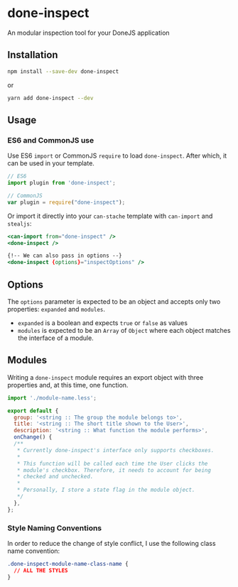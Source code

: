 # done-inspect

<!-- [![Build Status](https://travis-ci.org/donejs/done-inspect.png?branch=master)](https://travis-ci.org/donejs/done-inspect) -->

An modular inspection tool for your DoneJS application

## Installation

```bash
npm install --save-dev done-inspect
```

or 

```bash
yarn add done-inspect --dev
```

## Usage

### ES6 and CommonJS use

Use ES6 `import` or CommonJS `require` to load `done-inspect`. After which,
it can be used in your template.

```js
// ES6
import plugin from 'done-inspect';

// CommonJS
var plugin = require("done-inspect");
```

Or import it directly into your `can-stache` template with `can-import` and `stealjs`:

```mustache
<can-import from="done-inspect" />
<done-inspect />

{!-- We can also pass in options --}
<done-inspect {options}="inspectOptions" />
```

## Options

The `options` parameter is expected to be an object and accepts only two properties: 
`expanded` and `modules`.

* `expanded` is a boolean and expects `true` or `false` as values
* `modules` is expected to be an `Array` of `Object` where each object matches the interface
of a module.

## Modules

Writing a `done-inspect` module requires an export object with three properties and,
at this time, one function.

```js
import './module-name.less';

export default {
  group: '<string :: The group the module belongs to>',
  title: '<string :: The short title shown to the User>',
  description: '<string :: What function the module performs>',
  onChange() {
  /**
   * Currently done-inspect's interface only supports checkboxes.
   *
   * This function will be called each time the User clicks the
   * module's checkbox. Therefore, it needs to account for being
   * checked and unchecked.
   *
   * Personally, I store a state flag in the module object.
   */
  },
};
```

### Style Naming Conventions

In order to reduce the change of style conflict, I use the following class
name convention:

```css
.done-inspect-module-name-class-name {
  // ALL THE STYLES
}
```